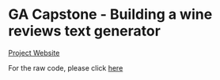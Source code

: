 # GA Capstone - Building a wine reviews text generator

[Project Website](https://bernt73.github.io/Capstone-Project "Home page for Capstone Project")

For the raw code, please click [here](https://github.com/bernt73/GA-DSI-course/tree/master/ProjectCapstone)

